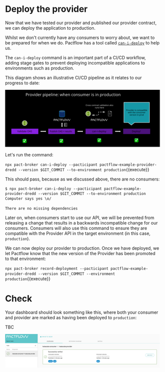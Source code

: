 # Deploy the provider

Now that we have tested our provider and published our provider contract, we can deploy the application to production.

Whilst we don't currently have any consumers to worry about, we want to be prepared for when we do. Pactflow has a tool called [`can-i-deploy`](https://docs.pact.io/pact_broker/can_i_deploy) to help us.

The `can-i-deploy` command is an important part of a CI/CD workflow, adding stage gates to prevent deploying incompatible applications to environments such as production.

This diagram shows an illustrative CI/CD pipeline as it relates to our progress to date:

![first provider pipeline run](./assets/provider-pipeline.png)

Let's run the command:

`npx pact-broker can-i-deploy --pacticipant pactflow-example-provider-dredd --version $GIT_COMMIT --to-environment production`{{execute}}

This should pass, because as we discussed above, there are no consumers:

```
$ npx pact-broker can-i-deploy --pacticipant pactflow-example-provider-dredd --version $GIT_COMMIT --to-environment production
Computer says yes \o/

There are no missing dependencies
```

Later on, when consumers start to use our API, we will be prevented from releasing a change that results in a backwards incompatible change for our consumers. Consumers will also use this command to ensure they are compatible with the Provider API in the target environment (in this case, `production`).

We can now deploy our provider to production. Once we have deployed, we let Pactflow know that the new version of the Provider has been promoted to that environment:

`npx pact-broker record-deployment --pacticipant pactflow-example-provider-dredd --version $GIT_COMMIT --environment production`{{execute}}

# Check

Your dashboard should look something like this, where both your consumer and provider are marked as having been deployed to `production`:

TBC

![pactflow dashboard - completed](./assets/pactflow-dashboard-complete.png)

<!-- ## Deploy

So we've created our consumer, published the contract and now it's time to deploy to production!

Before we do, however, we can check if this is safe to do:

`npm run can-deploy:consumer`{{execute}}

You should see the following output:

```

> npx pact-broker can-i-deploy --pacticipant katacoda-consumer --version 1.0.0-someconsumersha --to prod

Computer says no ¯\_(ツ)\_/¯

| CONSUMER          | C.VERSION             | PROVIDER          | P.VERSION | SUCCESS? |
| ----------------- | --------------------- | ----------------- | --------- | -------- |
| katacoda-consumer | 1.0.0-someconsumersha | katacoda-provider | ???       | ???      |

There is no verified pact between version 1.0.0-someconsumersha of katacoda-consumer and the latest version of katacoda-provider with tag prod (no such version exists)

```

Oh oh! We can't deploy yet, because our Provider has yet to be created, let alone confirm if it can satisfy our needs.

The `can-i-deploy` command is an important part of a CI/CD workflow, adding stage gates to prevent deploying incompatible applications to environments such as production.

This diagram shows an illustrative CI/CD pipeline as it relates to our progress to date:

![first consumer pipeline run](./assets/consumer-run-1.png)

## Check

There should be a contract published in your Pactflow account before moving on -->

```

```
